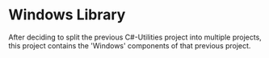 # Windows Library
After deciding to split the previous C#-Utilities project into multiple projects, this project contains the 'Windows' components of that previous project.
